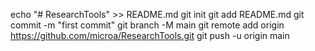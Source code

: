 echo "# ResearchTools" >> README.md
git init
git add README.md
git commit -m "first commit"
git branch -M main
git remote add origin https://github.com/microa/ResearchTools.git
git push -u origin main